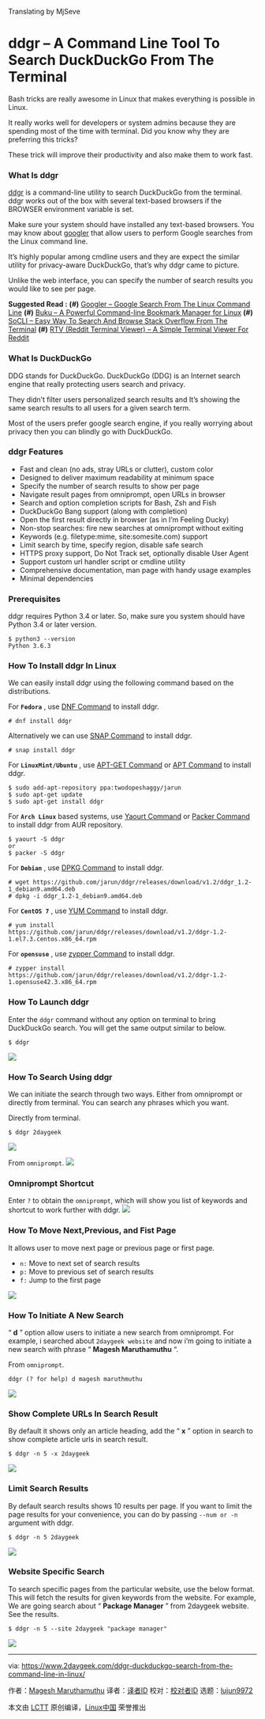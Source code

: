 Translating by MjSeve

ddgr – A Command Line Tool To Search DuckDuckGo From The Terminal
======
Bash tricks are really awesome in Linux that makes everything is possible in Linux.

It really works well for developers or system admins because they are spending most of the time with terminal. Did you know why they are preferring this tricks?

These trick will improve their productivity and also make them to work fast.

### What Is ddgr

[ddgr][1] is a command-line utility to search DuckDuckGo from the terminal. ddgr works out of the box with several text-based browsers if the BROWSER environment variable is set.

Make sure your system should have installed any text-based browsers. You may know about [googler][2] that allow users to perform Google searches from the Linux command line.

It’s highly popular among cmdline users and they are expect the similar utility for privacy-aware DuckDuckGo, that’s why ddgr came to picture.

Unlike the web interface, you can specify the number of search results you would like to see per page.

**Suggested Read :**
**(#)** [Googler – Google Search From The Linux Command Line][2]
**(#)** [Buku – A Powerful Command-line Bookmark Manager for Linux][3]
**(#)** [SoCLI – Easy Way To Search And Browse Stack Overflow From The Terminal][4]
**(#)** [RTV (Reddit Terminal Viewer) – A Simple Terminal Viewer For Reddit][5]

### What Is DuckDuckGo

DDG stands for DuckDuckGo. DuckDuckGo (DDG) is an Internet search engine that really protecting users search and privacy.

They didn’t filter users personalized search results and It’s showing the same search results to all users for a given search term.

Most of the users prefer google search engine, if you really worrying about privacy then you can blindly go with DuckDuckGo.

### ddgr Features

  * Fast and clean (no ads, stray URLs or clutter), custom color
  * Designed to deliver maximum readability at minimum space
  * Specify the number of search results to show per page
  * Navigate result pages from omniprompt, open URLs in browser
  * Search and option completion scripts for Bash, Zsh and Fish
  * DuckDuckGo Bang support (along with completion)
  * Open the first result directly in browser (as in I’m Feeling Ducky)
  * Non-stop searches: fire new searches at omniprompt without exiting
  * Keywords (e.g. filetype:mime, site:somesite.com) support
  * Limit search by time, specify region, disable safe search
  * HTTPS proxy support, Do Not Track set, optionally disable User Agent
  * Support custom url handler script or cmdline utility
  * Comprehensive documentation, man page with handy usage examples
  * Minimal dependencies



### Prerequisites

ddgr requires Python 3.4 or later. So, make sure you system should have Python 3.4 or later version.
```
$ python3 --version
Python 3.6.3

```

### How To Install ddgr In Linux

We can easily install ddgr using the following command based on the distributions.

For **`Fedora`** , use [DNF Command][6] to install ddgr.
```
# dnf install ddgr

```

Alternatively we can use [SNAP Command][7] to install ddgr.
```
# snap install ddgr

```

For **`LinuxMint/Ubuntu`** , use [APT-GET Command][8] or [APT Command][9] to install ddgr.
```
$ sudo add-apt-repository ppa:twodopeshaggy/jarun
$ sudo apt-get update
$ sudo apt-get install ddgr

```

For **`Arch Linux`** based systems, use [Yaourt Command][10] or [Packer Command][11] to install ddgr from AUR repository.
```
$ yaourt -S ddgr
or
$ packer -S ddgr

```

For **`Debian`** , use [DPKG Command][12] to install ddgr.
```
# wget https://github.com/jarun/ddgr/releases/download/v1.2/ddgr_1.2-1_debian9.amd64.deb
# dpkg -i ddgr_1.2-1_debian9.amd64.deb

```

For **`CentOS 7`** , use [YUM Command][13] to install ddgr.
```
# yum install https://github.com/jarun/ddgr/releases/download/v1.2/ddgr-1.2-1.el7.3.centos.x86_64.rpm

```

For **`opensuse`** , use [zypper Command][14] to install ddgr.
```
# zypper install https://github.com/jarun/ddgr/releases/download/v1.2/ddgr-1.2-1.opensuse42.3.x86_64.rpm

```

### How To Launch ddgr

Enter the `ddgr` command without any option on terminal to bring DuckDuckGo search. You will get the same output similar to below.
```
$ ddgr

```

![][16]

### How To Search Using ddgr

We can initiate the search through two ways. Either from omniprompt or directly from terminal. You can search any phrases which you want.

Directly from terminal.
```
$ ddgr 2daygeek

```

![][17]

From `omniprompt`.
![][18]

### Omniprompt Shortcut

Enter `?` to obtain the `omniprompt`, which will show you list of keywords and shortcut to work further with ddgr.
![][19]

### How To Move Next,Previous, and Fist Page

It allows user to move next page or previous page or first page.

  * `n:` Move to next set of search results
  * `p:` Move to previous set of search results
  * `f:` Jump to the first page



![][20]

### How To Initiate A New Search

“ **d** ” option allow users to initiate a new search from omniprompt. For example, i searched about `2daygeek website` and now i’m going to initiate a new search with phrase “ **Magesh Maruthamuthu** “.

From `omniprompt`.
```
ddgr (? for help) d magesh maruthmuthu

```

![][21]

### Show Complete URLs In Search Result

By default it shows only an article heading, add the “ **x** ” option in search to show complete article urls in search result.
```
$ ddgr -n 5 -x 2daygeek

```

![][22]

### Limit Search Results

By default search results shows 10 results per page. If you want to limit the page results for your convenience, you can do by passing `--num or -n` argument with ddgr.
```
$ ddgr -n 5 2daygeek

```

![][23]

### Website Specific Search

To search specific pages from the particular website, use the below format. This will fetch the results for given keywords from the website. For example, We are going search about “ **Package Manager** ” from 2daygeek website. See the results.
```
$ ddgr -n 5 --site 2daygeek "package manager"

```

![][24]

--------------------------------------------------------------------------------

via: https://www.2daygeek.com/ddgr-duckduckgo-search-from-the-command-line-in-linux/

作者：[Magesh Maruthamuthu][a]
译者：[译者ID](https://github.com/译者ID)
校对：[校对者ID](https://github.com/校对者ID)
选题：[lujun9972](https://github.com/lujun9972)

本文由 [LCTT](https://github.com/LCTT/TranslateProject) 原创编译，[Linux中国](https://linux.cn/) 荣誉推出

[a]:https://www.2daygeek.com/author/magesh/
[1]:https://github.com/jarun/ddgr
[2]:https://www.2daygeek.com/googler-google-search-from-the-command-line-on-linux/
[3]:https://www.2daygeek.com/buku-command-line-bookmark-manager-linux/
[4]:https://www.2daygeek.com/socli-search-and-browse-stack-overflow-from-linux-terminal/
[5]:https://www.2daygeek.com/rtv-reddit-terminal-viewer-a-simple-terminal-viewer-for-reddit/
[6]:https://www.2daygeek.com/dnf-command-examples-manage-packages-fedora-system/
[7]:https://www.2daygeek.com/snap-command-examples/
[8]:https://www.2daygeek.com/apt-get-apt-cache-command-examples-manage-packages-debian-ubuntu-systems/
[9]:https://www.2daygeek.com/apt-command-examples-manage-packages-debian-ubuntu-systems/
[10]:https://www.2daygeek.com/install-yaourt-aur-helper-on-arch-linux/
[11]:https://www.2daygeek.com/install-packer-aur-helper-on-arch-linux/
[12]:https://www.2daygeek.com/dpkg-command-to-manage-packages-on-debian-ubuntu-linux-mint-systems/
[13]:https://www.2daygeek.com/yum-command-examples-manage-packages-rhel-centos-systems/
[14]:https://www.2daygeek.com/zypper-command-examples-manage-packages-opensuse-system/
[15]:data:image/gif;base64,R0lGODlhAQABAIAAAAAAAP///yH5BAEAAAAALAAAAAABAAEAAAIBRAA7
[16]:https://www.2daygeek.com/wp-content/uploads/2018/03/ddgr-duckduckgo-command-line-search-for-linux1.png
[17]:https://www.2daygeek.com/wp-content/uploads/2018/03/ddgr-duckduckgo-command-line-search-for-linux-3.png
[18]:https://www.2daygeek.com/wp-content/uploads/2018/03/ddgr-duckduckgo-command-line-search-for-linux-2.png
[19]:https://www.2daygeek.com/wp-content/uploads/2018/03/ddgr-duckduckgo-command-line-search-for-linux-4.png
[20]:https://www.2daygeek.com/wp-content/uploads/2018/03/ddgr-duckduckgo-command-line-search-for-linux-5a.png
[21]:https://www.2daygeek.com/wp-content/uploads/2018/03/ddgr-duckduckgo-command-line-search-for-linux-6a.png
[22]:https://www.2daygeek.com/wp-content/uploads/2018/03/ddgr-duckduckgo-command-line-search-for-linux-7a.png
[23]:https://www.2daygeek.com/wp-content/uploads/2018/03/ddgr-duckduckgo-command-line-search-for-linux-8.png
[24]:https://www.2daygeek.com/wp-content/uploads/2018/03/ddgr-duckduckgo-command-line-search-for-linux-9a.png
